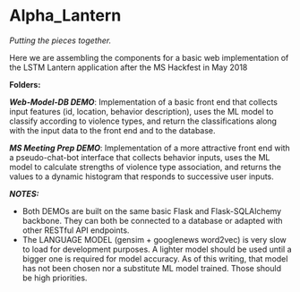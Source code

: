 # Alpha_Lantern
*Putting the pieces together.*

Here we are assembling the components for a basic web implementation of the LSTM Lantern application after the MS Hackfest in May 2018

**Folders:**

***Web-Model-DB DEMO***: Implementation of a basic front end that collects input features (id, location, behavior description), uses the ML model to classify according to violence types, and return the classifications along with the input data to the front end and to the database.

***MS Meeting Prep DEMO***: Implementation of a more attractive front end with a pseudo-chat-bot interface that collects behavior inputs, uses the ML model to calculate strengths of violence type association, and returns the values to a dynamic histogram that responds to successive user inputs.

***NOTES:***
- Both DEMOs are built on the same basic Flask and Flask-SQLAlchemy backbone. They can both be connected to a database or adapted with other RESTful API endpoints.
- The LANGUAGE MODEL (gensim + googlenews word2vec) is very slow to load for development purposes. A lighter model should be used until a bigger one is required for model accuracy. As of this writing, that model has not been chosen nor a substitute ML model trained. Those should be high priorities.
